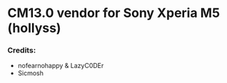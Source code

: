 # CM13.0 vendor for Sony Xperia M5 (hollyss)


### Credits:
  - nofearnohappy & LazyC0DEr
  - Sicmosh
